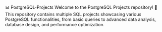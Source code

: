 📊 PostgreSQL-Projects
Welcome to the PostgreSQL Projects repository! 🚀 This repository contains multiple SQL projects showcasing various PostgreSQL functionalities, from basic queries to advanced data analysis, database design, and performance optimization.
